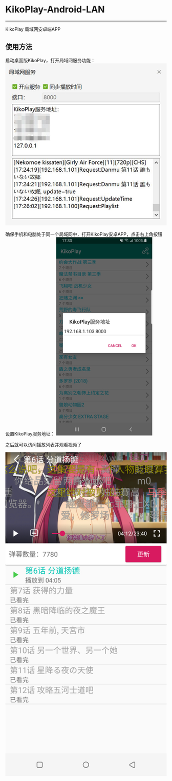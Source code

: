 # KikoPlay-Android-LAN
---
KikoPlay 局域网安卓端APP

## 使用方法
启动桌面版KikoPlay，打开局域网服务功能：
![](screenshot/1.jpg)

确保手机和电脑处于同一个局域网中，打开KikoPlay安卓APP，点击右上角按钮设置KikoPlay服务地址：
![](screenshot/2.jpg)

之后就可以访问播放列表并观看视频了

![](screenshot/3.jpg)
